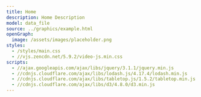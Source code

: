 ```yaml
---
title: Home
description: Home Description
model: data_file
source: ../graphics/example.html
openGraph:
  image: /assets/images/placeholder.png
styles:
  - /styles/main.css
  - //vjs.zencdn.net/5.9.2/video-js.min.css
scripts:
  - //ajax.googleapis.com/ajax/libs/jquery/3.1.1/jquery.min.js
  - //cdnjs.cloudflare.com/ajax/libs/lodash.js/4.17.4/lodash.min.js
  - //cdnjs.cloudflare.com/ajax/libs/tabletop.js/1.5.2/tabletop.min.js
  - //cdnjs.cloudflare.com/ajax/libs/d3/4.8.0/d3.min.js
---
```

